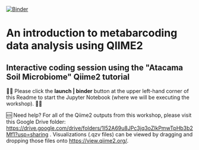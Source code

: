 [![Binder](https://mybinder.org/badge_logo.svg)](https://mybinder.org/v2/gh/elaine-shen/jupyter_test/HEAD)

# An introduction to metabarcoding data analysis using QIIME2 
## Interactive coding session using the "Atacama Soil Microbiome" Qiime2 tutorial

:triangular_flag_on_post::triangular_flag_on_post: Please click the **launch | binder** button at the upper left-hand corner of this Readme to start the Jupyter Notebook (where we will be executing the workshop). :triangular_flag_on_post::triangular_flag_on_post:

:sos: Need help? For all of the Qiime2 outputs from this workshop, please visit this Google Drive folder: https://drive.google.com/drive/folders/1l52A69u8JPc3jq3oZlkPmwTpHb3b2Mf1?usp=sharing . Visualizations (.qzv files) can be viewed by dragging and dropping those files onto https://view.qiime2.org/. 
